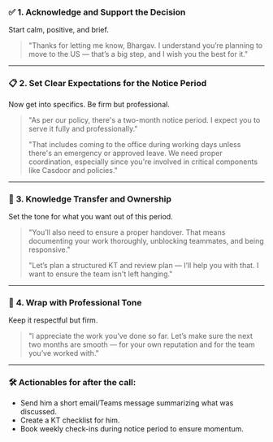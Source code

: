 ### ✅ **1. Acknowledge and Support the Decision**

Start calm, positive, and brief.

> "Thanks for letting me know, Bhargav. I understand you’re planning to move to the US — that’s a big step, and I wish you the best for it."

---

### 📋 **2. Set Clear Expectations for the Notice Period**

Now get into specifics. Be firm but professional.

> "As per our policy, there's a two-month notice period. I expect you to serve it fully and professionally."
> 
> "That includes coming to the office during working days unless there's an emergency or approved leave. We need proper coordination, especially since you're involved in critical components like Casdoor and policies."

---

### 🧠 **3. Knowledge Transfer and Ownership**

Set the tone for what you want out of this period.

> "You’ll also need to ensure a proper handover. That means documenting your work thoroughly, unblocking teammates, and being responsive."
> 
> "Let’s plan a structured KT and review plan — I’ll help you with that. I want to ensure the team isn't left hanging."

---

### 🧾 **4. Wrap with Professional Tone**

Keep it respectful but firm.

> "I appreciate the work you’ve done so far. Let’s make sure the next two months are smooth — for your own reputation and for the team you’ve worked with."

---

### 🛠️ Actionables for after the call:

- Send him a short email/Teams message summarizing what was discussed.
- Create a KT checklist for him.
- Book weekly check-ins during notice period to ensure momentum.
